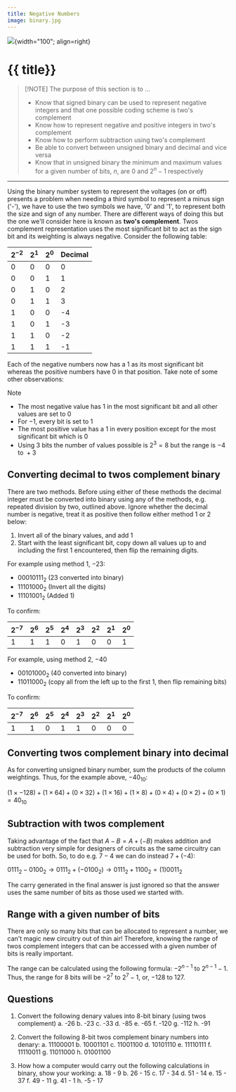 ```yaml
---
title: Negative Numbers
image: binary.jpg
---
```


![](../../assets/images/topics/{{image}}){width="100"; align=right}

# {{ title}}

> [!NOTE] The purpose of this section is to ...
> 
> - Know that signed binary can be used to represent negative integers and that one possible coding scheme is two's complement
> - Know how to represent negative and positive integers in two's complement
> - Know how to perform subtraction using two's complement
> - Be able to convert between unsigned binary and decimal and vice versa
> - Know that in unsigned binary the minimum and maximum values for a given number of bits, $n$, are 0 and $2{^n}-1$ respectively

---

Using the binary number system to represent the voltages (on or off) presents a problem when needing a third symbol to represent a minus sign ('-'), we have to use the two symbols we have, '0' and '1', to represent both the size and sign of any number.  There are different ways of doing this but the one we'll consider here is known as __two's complement__.  Twos complement representation uses the most significant bit to act as the sign bit and its weighting is always negative.  Consider the following table:

| $2^{-2}$ | $2^{1}$ | $2^{0}$ | Decimal |
| -------  | ------- | ------- | ------- |
|    0     |    0    |    0    |    0    |
|    0     |    0    |    1    |    1    |
|    0     |    1    |    0    |    2    |
|    0     |    1    |    1    |    3    |
|    1     |    0    |    0    |   -4    |
|    1     |    0    |    1    |   -3    |
|    1     |    1    |    0    |   -2    |
|    1     |    1    |    1    |   -1    |

Each of the negative numbers now has a $1$ as its most significant bit whereas the positive numbers have $0$ in that position.  Take note of some other observations:

> [!NOTE]
> - The most negative value has $1$ in the most significant bit and all other values are set to $0$
> - For $-1$, every bit is set to $1$
> - The most positive value has a $1$ in every position except for the most significant bit which is $0$
> - Using 3 bits the number of values possible is $2^3 = 8$ but the range is $-4 \text{ to } +3$

## Converting decimal to twos complement binary

There are two methods.  Before using either of these methods the decimal integer must be converted into binary using any of the methods, e.g. repeated division by two, outlined above.  Ignore whether the decimal number is negative, treat it as positive then follow either method 1 or 2 below:

1. Invert all of the binary values, and add 1
2. Start with the least significant bit, copy down all values up to and including the first $1$ encountered, then flip the remaining digits.

For example using method 1, $-23$:

- $00010111_2$	($23$ converted into binary)
- $11101000_2$	(Invert all the digits)
- $11101001_2$	(Added $1$)

To confirm:

| $2^{-7}$ | $2^{6}$ | $2^{5}$ | $2^{4}$ | $2^{3}$ | $2^{2}$ | $2^{1}$ | $2^{0}$ |
| -------- | ------- | ------- | ------- | ------- | ------- | ------- | ------- |
|    1     |    1    |    1    |    0    |    1    |    0    |    0    |    1    |

For example, using method 2, $-40$

- $00101000_2$	($40$ converted into binary)
- $11011000_2$	(copy all from the left up to the first $1$, then flip remaining bits)

To confirm:

| $2^{-7}$ | $2^{6}$ | $2^{5}$ | $2^{4}$ | $2^{3}$ | $2^{2}$ | $2^{1}$ | $2^{0}$ |
| -------- | ------- | ------- | ------- | ------- | ------- | ------- | ------- |
|    1     |    1    |    0    |    1    |    1    |    0    |    0    |    0    |


## Converting twos complement binary into decimal

As for converting unsigned binary number, sum the products of the column weightings.  Thus, for the example above, $-40_{10}$:

$(1 \times -128) + (1 \times 64) + (0 \times 32) + (1 \times 16) + (1 \times 8) + (0 \times 4) + (0 \times 2) + (0 \times 1) = 40_{10}$

## Subtraction with twos complement

Taking advantage of the fact that $A - B = A + (-B)$ makes addition and subtraction very simple for designers of circuits as the same circuitry can be used for both.  So, to do e.g. $7 - 4$ we can do instead $7 + (-4)$:

$0111_2 - 0100_2 \rightarrow 0111_2 + (-0100_2) \rightarrow 0111_2 + 1100_2 = (1)0011_2$ 

The carry generated in the final answer is just ignored so that the answer uses the same number of bits as those used we started with.

## Range with a given number of bits

There are only so many bits that can be allocated to represent a number, we can't magic new circuitry out of thin air!  Therefore, knowing the range of twos complement integers that can be accessed with a given number of bits is really important.

The range can be calculated using the following formula:  $-2^{n-1}$ to $2^{n-1} - 1$.  Thus, the range for 8 bits will be $-2^7$ to $2^7 - 1$, or, $-128$ to $127$.

## Questions

1. Convert the following denary values into 8-bit binary (using twos complement)
        a. -26
        b. -23
        c. -33
        d. -85
        e. -65
        f. -120
        g. -112
        h. -91

2.  Convert the following 8-bit twos complement binary numbers into denary:
        a. 11100001
        b. 10001101
        c. 11001100
        d. 10101110
        e. 11110111
        f. 11110011
        g. 11011000
        h. 01001100

3.  How how a computer would carry out the following calculations in binary, show your working:
        a. 18 - 9
        b. 26 - 15
        c. 17 - 34
        d. 51 - 14
        e. 15 - 37
        f. 49 - 11
        g. 41 - 1
        h. -5 - 17